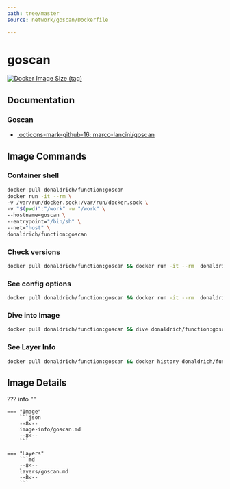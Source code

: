 ```yaml
---
path: tree/master
source: network/goscan/Dockerfile

---
```


# goscan

[![Docker Image Size (tag)](https://img.shields.io/docker/image-size/donaldrich/function/goscan?color=blue&label=donaldrich/function:goscan&logo=docker&style=flat-square)](https://hub.docker.com/r/donaldrich/function/goscan)

## Documentation

### Goscan

- [:octicons-mark-github-16: marco-lancini/goscan](https://github.com/marco-lancini/goscan)

## Image Commands

### Container shell

```sh
docker pull donaldrich/function:goscan
docker run -it --rm \
-v /var/run/docker.sock:/var/run/docker.sock \
-v "$(pwd)":"/work" -w "/work" \
--hostname=goscan \
--entrypoint="/bin/sh" \
--net="host" \
donaldrich/function:goscan
```

### Check versions

```sh
docker pull donaldrich/function:goscan && docker run -it --rm  donaldrich/function:goscan validate
```

### See config options

```sh
docker pull donaldrich/function:goscan && docker run -it --rm  donaldrich/function:goscan help
```

### Dive into Image

```sh
docker pull donaldrich/function:goscan && dive donaldrich/function:goscan
```

### See Layer Info

```sh
docker pull donaldrich/function:goscan && docker history donaldrich/function:goscan
```

## Image Details

??? info ""

    === "Image"
        ```json
        --8<--
        image-info/goscan.md
        --8<--
        ```

    === "Layers"
        ```md
        --8<--
        layers/goscan.md
        --8<--
        ```
